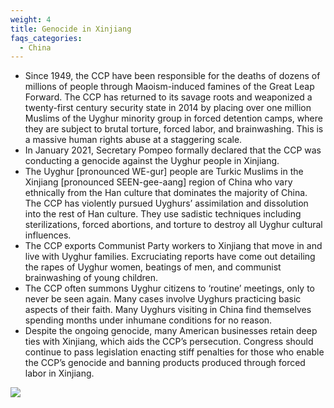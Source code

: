 ```yaml
---
weight: 4
title: Genocide in Xinjiang
faqs_categories:
  - China
---
```

* Since 1949, the CCP have been responsible for the deaths of dozens of millions of people through Maoism-induced famines of the Great Leap Forward. The CCP has returned to its savage roots and weaponized a twenty-first century security state in 2014 by placing over one million Muslims of the Uyghur minority group in forced detention camps, where they are subject to brutal torture, forced labor, and brainwashing. This is a massive human rights abuse at a staggering scale.
* In January 2021, Secretary Pompeo formally declared that the CCP was conducting a genocide against the Uyghur people in Xinjiang.
* The Uyghur \[pronounced WE-gur] people are Turkic Muslims in the Xinjiang \[pronounced SEEN-gee-aang] region of China who vary ethnically from the Han culture that dominates the majority of China. The  CCP has violently pursued Uyghurs’ assimilation and dissolution into the rest of Han culture. They use sadistic techniques including sterilizations, forced abortions, and torture to destroy all Uyghur cultural influences.
* The CCP exports Communist Party workers to Xinjiang that move in and live with Uyghur families. Excruciating reports have come out detailing the rapes of Uyghur women, beatings of men, and communist brainwashing of young children.
* The CCP often summons Uyghur citizens to ‘routine’ meetings, only to never be seen again. Many cases involve Uyghurs practicing basic aspects of their faith. Many Uyghurs visiting in China find themselves spending months under inhumane conditions for no reason.
* Despite the ongoing genocide, many American businesses retain deep ties with Xinjiang, which aids the CCP’s persecution. Congress should continue to pass legislation enacting stiff penalties for those who enable the CCP’s genocide and banning products produced through forced labor in Xinjiang.

![](/img/focus/screenshot-2024-06-21-at-8.17.04 pm.jpeg)